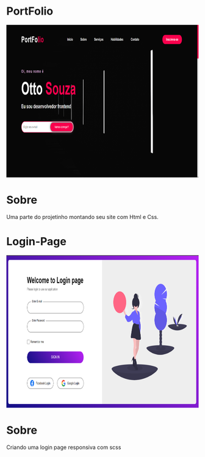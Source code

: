 # PortFolio

<img style='width: 100%; height: 400px' src='./portfolio/image3.png'/>

# Sobre
Uma parte do projetinho montando seu site com Html e Css.


# Login-Page

<img style='width: 100%; height: 400px' src='./login-page/login.png'/>

# Sobre
Criando uma login page responsiva com scss

